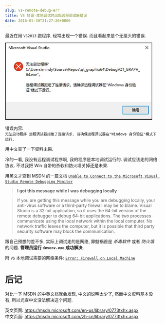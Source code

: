 ```yaml
---
slug: vs-remote-debug-err
title: VS 错误-本地调试时出现远程调试器错误
date: 2016-05-30T21:27:20+0800
---
```

最近在用 `VS2013` 跑程序, 经常出现一个错误. 而且看起来是个无厘头的错误.

![Error](/img/posts/2016-05-30-vs-remote-debug-err/vs-error-remote-local-1.jpg "Error")

错误内容:  
`无法启动程序 远程调试器拒绝了连接请求. 请确保远程调试器在"Windows 身份验证"模式下运行.`

用中文查了一下资料未果.

冷的一看, 我没有远程调试程序啊, 我的程序是本地调试运行的. 调试应该走的网络协议. 不过我把 Win 自带的杀软和防火墙关掉还是未果.

用英文才查到 MSDN 的一篇文档 [`Unable to Connect to the Microsoft Visual Studio Remote Debugging Monitor`][Unable to Connect to the Microsoft Visual Studio Remote Debugging Monitor]

>**I got this message while I was debugging locally**

>If you are getting this message while you are debugging locally, your anti-virus software or a third-party firewall may be to blame. Visual Studio is a 32-bit application, so it uses the 64-bit version of the remote debugger to debug 64-bit applications. The two processes communicate using the local network within the local computer. No network traffic leaves the computer, but it is possible that third party security software may block the communication.

跟自己预想的差不多, 实际上调试走的是网络, 罪魁祸首是 *杀毒软件* 或者 *防火墙* 的问题. **管理员运行 `devenv.exe` 成功解决**.

附 `VS` 本地调试需要的网络条件: [`Error: Firewall on Local Machine`][Error: Firewall on Local Machine]

# 后记

对比一下 MSDN 的中英文档就会发现, 中文的说明太少了, 然而中文资料基本没有, 所以光查中文没法解决这个问题.

英文页面: https://msdn.microsoft.com/en-us/library/0773txhx.aspx  
中文页面: https://msdn.microsoft.com/zh-cn/library/0773txhx.aspx

[Unable to Connect to the Microsoft Visual Studio Remote Debugging Monitor]:https://msdn.microsoft.com/en-us/library/0773txhx.aspx

[Error: Firewall on Local Machine]:https://msdn.microsoft.com/en-us/library/2y0675c1.aspx
